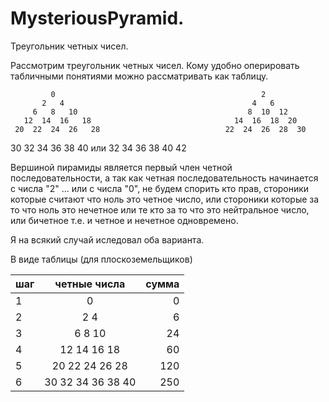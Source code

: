 # MysteriousPyramid.
Треугольник четных чисел.


  Рассмотрим треугольник четных чисел. Кому удобно оперировать табличными понятиями можно рассматривать как таблицу.


             0                                              2
           2   4                                          4   6
         6   8   10                                      8  10  12
       12  14  16   18                                14  16  18  20
     20  22  24  26   28                            22  24  26  28  30
   30  32  34  36  38  40           или           32  34  36  38  40  42


Вершиной пирамиды является первый член четной последовательности, 
а так как четная последовательность начинается с числа "2" ... или с числа "0", 
не будем спорить кто прав, стороники которые считают что ноль это четное число,
или стороники которые за то что ноль это нечетное или те кто за то что это нейтральное число, 
или бичетное т.е. и четное и нечетное одновремено.
  
  Я на всякий случай иследовал оба варианта.
  
  В виде таблицы (для плоскоземельщиков)
  
  | шаг | четные числа             | сумма  |
  |-----|:------------------------:|-------:|
  |  1  | 0                        |    0   |
  |  2  | 2   4                    |    6   |
  |  3  | 6   8   10               |   24   |
  |  4  | 12  14  16  18           |   60   |
  |  5  | 20  22  24  26  28       |  120   |
  |  6  | 30  32  34  36  38  40   |  250   |
  
 
 
  
